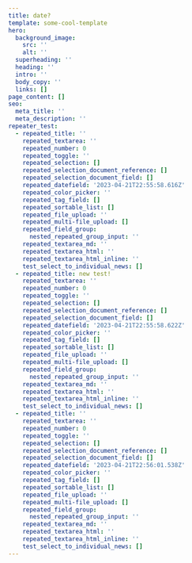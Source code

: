 ```yaml
---
title: date?
template: some-cool-template
hero:
  background_image:
    src: ''
    alt: ''
  superheading: ''
  heading: ''
  intro: ''
  body_copy: ''
  links: []
page_content: []
seo:
  meta_title: ''
  meta_description: ''
repeater_test:
  - repeated_title: ''
    repeated_textarea: ''
    repeated_number: 0
    repeated_toggle: ''
    repeated_selection: []
    repeated_selection_document_reference: []
    repeated_selection_document_field: []
    repeated_datefield: '2023-04-21T22:55:58.616Z'
    repeated_color_picker: ''
    repeated_tag_field: []
    repeated_sortable_list: []
    repeated_file_upload: ''
    repeated_multi-file_upload: []
    repeated_field_group:
      nested_repeated_group_input: ''
    repeated_textarea_md: ''
    repeated_textarea_html: ''
    repeated_textarea_html_inline: ''
    test_select_to_individual_news: []
  - repeated_title: new test!
    repeated_textarea: ''
    repeated_number: 0
    repeated_toggle: ''
    repeated_selection: []
    repeated_selection_document_reference: []
    repeated_selection_document_field: []
    repeated_datefield: '2023-04-21T22:55:58.622Z'
    repeated_color_picker: ''
    repeated_tag_field: []
    repeated_sortable_list: []
    repeated_file_upload: ''
    repeated_multi-file_upload: []
    repeated_field_group:
      nested_repeated_group_input: ''
    repeated_textarea_md: ''
    repeated_textarea_html: ''
    repeated_textarea_html_inline: ''
    test_select_to_individual_news: []
  - repeated_title: ''
    repeated_textarea: ''
    repeated_number: 0
    repeated_toggle: ''
    repeated_selection: []
    repeated_selection_document_reference: []
    repeated_selection_document_field: []
    repeated_datefield: '2023-04-21T22:56:01.538Z'
    repeated_color_picker: ''
    repeated_tag_field: []
    repeated_sortable_list: []
    repeated_file_upload: ''
    repeated_multi-file_upload: []
    repeated_field_group:
      nested_repeated_group_input: ''
    repeated_textarea_md: ''
    repeated_textarea_html: ''
    repeated_textarea_html_inline: ''
    test_select_to_individual_news: []
---
```


